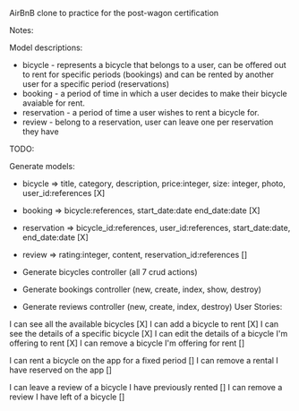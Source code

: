 AirBnB clone to practice for the post-wagon certification

Notes:

Model descriptions:
- bicycle - represents a bicycle that belongs to a user, can be offered out to rent for specific periods (bookings) and can be rented by another user for a specific period (reservations)
- booking - a period of time in which a user decides to make their bicycle avaiable for rent.
- reservation - a period of time a user wishes to rent a bicycle for.
- review - belong to a reservation, user can leave one per reservation they have

TODO:

Generate models:
- bicycle => title, category, description, price:integer, size: integer, photo, user_id:references [X]
- booking => bicycle:references, start_date:date end_date:date [X]
- reservation => bicycle_id:references, user_id:references, start_date:date, end_date:date [X]
- review => rating:integer, content, reservation_id:references []

- Generate bicycles controller (all 7 crud actions)
- Generate bookings controller (new, create, index, show, destroy)
- Generate reviews controller (new, create, index, destroy)
User Stories:

I can see all the available bicycles [X]
I can add a bicycle to rent [X]
I can see the details of a specific bicycle [X]
I can edit the details of a bicycle I'm offering to rent [X]
I can remove a bicycle I'm offering for rent []

I can rent a bicycle on the app for a fixed period []
I can remove a rental I have reserved on the app []

I can leave a review of a bicycle I have previously rented []
I can remove a review I have left of a bicycle []
